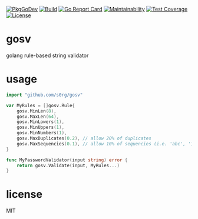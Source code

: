 [![PkgGoDev](https://pkg.go.dev/badge/github.com/s0rg/gosv)](https://pkg.go.dev/github.com/s0rg/gosv)
[![Build](https://github.com/s0rg/phpunisher/workflows/ci/badge.svg)](https://github.com/s0rg/phpunisher/actions?query=workflow%3Aci)
[![Go Report Card](https://goreportcard.com/badge/github.com/s0rg/gosv)](https://goreportcard.com/report/github.com/s0rg/gosv)
[![Maintainability](https://api.codeclimate.com/v1/badges/e1c002df2b4571e01537/maintainability)](https://codeclimate.com/github/s0rg/gosv/maintainability)
[![Test Coverage](https://api.codeclimate.com/v1/badges/e1c002df2b4571e01537/test_coverage)](https://codeclimate.com/github/s0rg/gosv/test_coverage)
[![License](https://img.shields.io/badge/license-MIT%20License-blue.svg)](https://github.com/s0rg/gosv/blob/main/LICENSE)

# gosv

golang rule-based string validator

# usage
```go
import "github.com/s0rg/gosv"

var MyRules = []gosv.Rule{
	gosv.MinLen(8),
	gosv.MaxLen(64),
	gosv.MinLowers(1),
	gosv.MinUppers(1),
	gosv.MinNumbers(1),
    gosv.MaxDuplicates(0.2), // allow 20% of duplicates
    gosv.MaxSequencies(0.1), // allow 10% of sequencies (i.e. 'abc', '123')
}

func MyPasswordValidator(input string) error {
    return gosv.Validate(input, MyRules...)
}
```

# license

MIT
